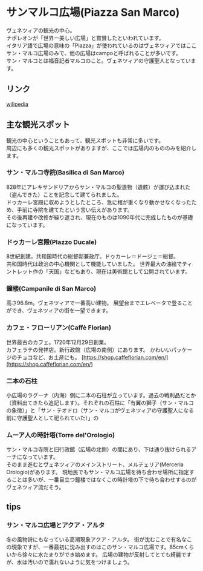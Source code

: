 # サンマルコ広場(Piazza San Marco)

ヴェネツィアの観光の中心。  
ナポレオンが「世界一美しい広場」と賞賛したといわれています。  
イタリア語で広場の意味の「Piazza」が使われているのはヴェネツィアではここサン・マルコ広場のみで、他の広場はcampoと呼ばれることが多いです。  
サン・マルコとは福音記者マルコのこと。ヴェネツィアの守護聖人となっています。  


## リンク
[wilipedia](https://ja.wikipedia.org/wiki/%E3%82%B5%E3%83%B3%E3%83%BB%E3%83%9E%E3%83%AB%E3%82%B3%E5%BA%83%E5%A0%B4)


## 主な観光スポット
観光の中心ということもあって、観光スポットも非常に多いです。  
周辺にも多くの観光スポットがありますが、ここでは広場内のもののみを紹介します。  

### サン・マルコ寺院(Basilica di San Marco)
828年にアレキサンドリアからサン・マルコの聖遺物（遺骸）が運び込まれた（盗んできた）ことを記念して建てられました。  
ドゥカーレ宮殿に収めようとしたところ、急に棺が重くなり動かせなくなったため、手前に寺院を建てたという言い伝えがあります。  
その後再建や改修が繰り返され、現在のものは1090年代に完成したものが基礎になっています。

### ドゥカーレ宮殿(Plazzo Ducale)
8世紀創建。共和国時代の総督邸兼政庁。ドゥカーレ＝ドージェ＝総督。  
共和国時代は政治の中心機関として機能していました。
世界最大の油絵でティントレット作の「天国」などもあり、現在は美術館として公開されています。

### 鐘楼(Campanile di San Marco)
高さ96.8m。ヴェネツィアで一番高い建物。
展望台までエレベータで登ることができ、ヴェネツィアの街を一望できます。

### カフェ・フローリアン(Caffè Florian)
世界最古のカフェ。1720年12月29日創業。  
カフェラテの発祥店。新行政館（広場の南側）にあります。
かわいいパッケージのチョコなど、お土産にも。
[https://shop.caffeflorian.com/en/](https://shop.caffeflorian.com/en/)

### 二本の石柱
小広場のラグーナ（内海）側に二本の石柱が立っています。過去の戦利品だとか（資料出てきたら追記します）。それぞれの石柱に「有翼の獅子（サン・マルコの象徴）」と「サン・テオドロ（サン・マルコがヴェネツィアの守護聖人になる前に守護聖人として祀られていた）」の

### ムーア人の時計塔(Torre del'Orologio)
サン・マルコ寺院と旧行政館（広場の北側）の間にあり、下は通り抜けられるアーチになっています。  
そのまま進むとヴェネツィアのメインストリート、メルチェリア(Merceria Orologio)があります。
現地民でもサン・マルコ広場を待ち合わせ場所に指定することは多いが、一番目立つ鐘楼ではなくこの時計塔の下で待ち合わせするのがヴェネツィア流だそう。


## tips
### サン・マルコ広場とアクア・アルタ
冬の風物詩にもなっている高潮現象アクア・アルタ。
街が沈むことで有名なこの現象ですが、一番最初に沈み出すのはこのサン・マルコ広場です。85cmくらいから徐々に水たまりができ始めます。
広場の建物が反射してとても綺麗ですが、水は汚いので濡れないように気をつけましょう。
